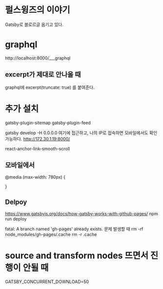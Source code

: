 # 펄스윙즈의 이야기

Gatsby로 블로르글 옴기고 있다.

# graphql

http://localhost:8000/___graphql

## excerpt가 제대로 안나올 때

graphql에 excerpt(truncate: true) 를 붙여준다.

# 추가 설치

gatsby-plugin-sitemap
gatsby-plugin-feed

gatsby develop -H 0.0.0.0
여기에 접근하고,
나의 IP로 접속하면 모바일에서도 확인 가능하다.
http://172.30.1.19:8000/

react-anchor-link-smooth-scroll

## 모바일에서

@media (max-width: 780px) {

}

## Delpoy

https://www.gatsbyjs.org/docs/how-gatsby-works-with-github-pages/
npm run deploy

fatal: A branch named 'gh-pages' already exists. 문제 발생할 때
rm -rf node_modules/gh-pages/.cache
rm -r .cache

# source and transform nodes 뜨면서 진행이 안될 때

GATSBY_CONCURRENT_DOWNLOAD=50
